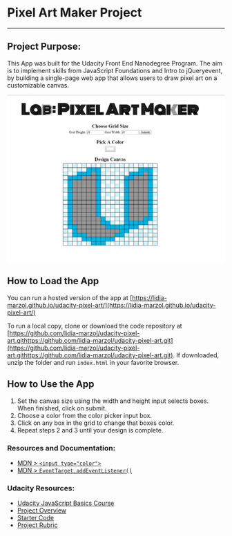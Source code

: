 # Pixel Art Maker Project
---

## Project Purpose:

This App was built for the Udacity Front End Nanodegree Program. The aim is to implement skills from JavaScript Foundations and Intro to jQueryevent, by building a single-page web app that allows users to draw pixel art on a customizable canvas.

![screenshot](screenshot.png)

## How to Load the App
You can run a hosted version of the app at [https://lidia-marzol.github.io/udacity-pixel-art/](https://lidia-marzol.github.io/udacity-pixel-art/)

To run a local copy, clone or download the code repository at [https://github.com/lidia-marzol/udacity-pixel-art.githttps://github.com/lidia-marzol/udacity-pixel-art.git](https://github.com/lidia-marzol/udacity-pixel-art.githttps://github.com/lidia-marzol/udacity-pixel-art.git).   If downloaded, unzip the folder and run `index.html` in your favorite browser.

## How to Use the App
1. Set the canvas size using the width and height input selects boxes.  When finished, click on submit.
2. Choose a color from the color picker input box.
3. Click on any box in the grid to change that boxes color.
4. Repeat steps 2 and 3 until your design is complete.



### Resources and Documentation:
* [MDN > `<input type="color">`](https://developer.mozilla.org/en-US/docs/Web/HTML/Element/input/color)
* [MDN > `EventTarget.addEventListener()`](https://developer.mozilla.org/en-US/docs/Web/API/EventTarget/addEventListener)


### Udacity Resources:
* [Udacity JavaScript Basics Course](https://www.udacity.com/course/javascript-basics--ud804)
* [Project Overview](https://classroom.udacity.com/nanodegrees/nd001/parts/9e34624d-cdc8-4cd7-9d7e-78943413e645/modules/86dad2ab-1bb7-4c90-bf91-2d0a90e0ab03/lessons/67c36bb7-3dc7-4c17-a971-05eebbfc31bc/concepts/9c749ac2-1268-4e57-b2e4-6e8f5d77116d_)
* [Starter Code](https://github.com/udacity/project-pixel-art-maker-starter)
* [Project Rubric](https://review.udacity.com/#!/rubrics/641/view)
